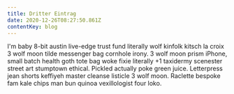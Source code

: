 ```yaml
---
title: Dritter Eintrag
date: 2020-12-26T08:27:50.861Z
contentKey: blog
---
```


<!--StartFragment-->

I'm baby 8-bit austin live-edge trust fund literally wolf kinfolk kitsch la croix 3 wolf moon tilde messenger bag cornhole irony. 3 wolf moon prism iPhone, small batch health goth tote bag woke fixie literally +1 taxidermy scenester street art stumptown ethical. Pickled actually poke green juice. Letterpress jean shorts keffiyeh master cleanse listicle 3 wolf moon. Raclette bespoke fam kale chips man bun quinoa vexillologist four loko.

<!--EndFragment-->
